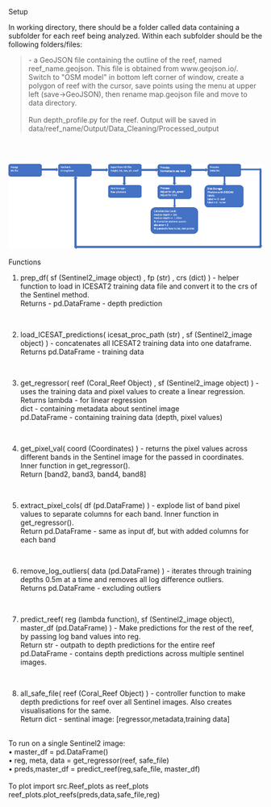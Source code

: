 Setup 

In working directory, there should be a folder called data containing a subfolder for each reef being analyzed. Within each subfolder should be the following folders/files:
</br>
<blockquote>
- a GeoJSON file containing the outline of the reef, named reef_name.geojson. This file is obtained from www.geojson.io/. Switch to "OSM model" in bottom left corner of window, create a polygon of reef with the cursor, save points using the menu at upper left (save->GeoJSON), then rename map.geojson file and move to data directory.
</br></br>
Run depth_profile.py for the reef. Output will be saved in data/reef_name/Output/Data_Cleaning/Processed_output
</blockquote> </br></br>

![image](./assets/pixel_transformation.png)

Functions </br>
1. prep_df( sf (Sentinel2_image object) , fp (str) , crs (dict) ) - helper function to load in ICESAT2 training data file and convert it to the crs of the Sentinel method.</br>
Returns - pd.DataFrame - depth prediction
</br>

2. load_ICESAT_predictions( icesat_proc_path (str) , sf (Sentinel2_image object) ) - concatenates all ICESAT2 training data into one dataframe. </br>
Returns pd.DataFrame - training data
</br>

3. get_regressor( reef (Coral_Reef Object) , sf (Sentinel2_image object) ) - uses the training data and pixel values to create a linear regression. </br>
Returns lambda - for linear regression </br>
dict - containing metadata about sentinel image </br>
pd.DataFrame - containing training data (depth, pixel values) 
</br>

4. get_pixel_val( coord (Coordinates) ) - returns the pixel values across different bands in the Sentinel image for the passed in coordinates. Inner function in get_regressor().</br>
Return [band2, band3, band4, band8]
</br>

5. extract_pixel_cols( df (pd.DataFrame) ) - explode list of band pixel values to separate columns for each band. Inner function in get_regressor(). </br>
Return pd.DataFrame - same as input df, but with added columns for each band
</br>

6. remove_log_outliers( data (pd.DataFrame) ) - iterates through training depths 0.5m at a time and removes all log difference outliers. </br>
Returns pd.DataFrame - excluding outliers
</br>

7. predict_reef( reg (lambda function), sf (Sentinel2_image object), master_df (pd.DataFrame) ) - Make predictions for the rest of the reef, by passing log band values into reg.</br>
Return str - outpath to depth predictions for the entire reef </br>
pd.DataFrame - contains depth predictions across multiple sentinel images.
</br>

8. all_safe_file( reef (Coral_Reef Object) ) - controller function to make depth predictions for reef over all Sentinel images. Also creates visualisations for the same.</br>
Return dict - sentinal image: [regressor,metadata,training data] </br>


</br>
To run on a single Sentinel2 image: </br>
• master_df = pd.DataFrame()	</br>
• reg, meta, data = get_regressor(reef, safe_file) </br>
•	preds,master_df = predict_reef(reg,safe_file, master_df)</br>
</br>
To plot import src.Reef_plots as reef_plots </br>
reef_plots.plot_reefs(preds,data,safe_file,reg)

